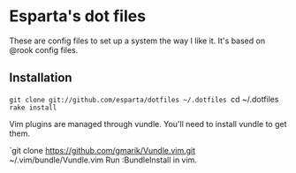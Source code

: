 # Esparta's dot files

These are config files to set up a system the way I like it. It's based
on @rook config files.

## Installation

  `git clone git://github.com/esparta/dotfiles ~/.dotfiles
  `cd ~/.dotfiles
  `rake install`

Vim plugins are managed through vundle. You'll need to install vundle
to get them.

  `git clone https://github.com/gmarik/Vundle.vim.git ~/.vim/bundle/Vundle.vim
  Run :BundleInstall in vim.
